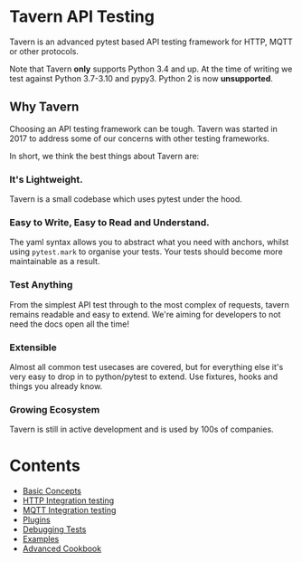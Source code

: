 
# Tavern API Testing

Tavern is an advanced pytest based API testing framework for HTTP, MQTT or other protocols.

Note that Tavern **only** supports Python 3.4 and up. At the time of writing we
test against Python 3.7-3.10 and pypy3. Python 2 is now **unsupported**.

## Why Tavern

Choosing an API testing framework can be tough. Tavern was started in 2017 to address some of our concerns with other testing frameworks.

In short, we think the best things about Tavern are:

### It's Lightweight.
Tavern is a small codebase which uses pytest under the hood.

### Easy to Write, Easy to Read and Understand.
The yaml syntax allows you to abstract what you need with anchors, whilst using `pytest.mark` to organise your tests. Your tests should become more maintainable as a result.

### Test Anything
From the simplest API test through to the most complex of requests, tavern remains readable and easy to extend. We're aiming for developers to not need the docs open all the time!

### Extensible
Almost all common test usecases are covered, but for everything else it's very easy to drop in to python/pytest to extend. Use fixtures, hooks and things you already know.

### Growing Ecosystem
Tavern is still in active development and is used by 100s of companies.

# Contents

* [Basic Concepts](basics.md)
* [HTTP Integration testing](http.md)
* [MQTT Integration testing](mqtt.md)
* [Plugins](plugins.md)
* [Debugging Tests](debugging.md)
* [Examples](examples.md)
* [Advanced Cookbook](cookbook.md)

